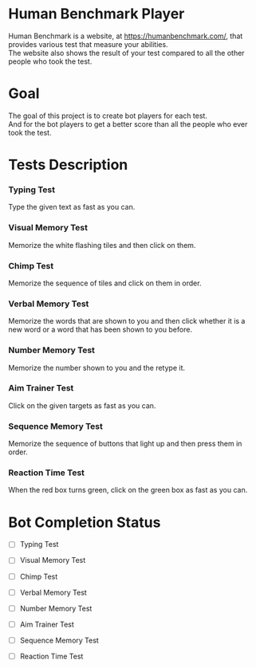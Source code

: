 # Human Benchmark Player

Human Benchmark is a website, at <https://humanbenchmark.com/>, that provides various test that measure your abilities.  
The website also shows the result of your test compared to all the other people who took the test.

# Goal

The goal of this project is to create bot players for each test.  
And for the bot players to get a better score than all the people who ever took the test.

# Tests Description

### Typing Test

Type the given text as fast as you can.

### Visual Memory Test

Memorize the white flashing tiles and then click on them.

### Chimp Test

Memorize the sequence of tiles and click on them in order.

### Verbal Memory Test

Memorize the words that are shown to you and then click whether it is a new word or a word that has been shown to you before.

### Number Memory Test

Memorize the number shown to you and the retype it.

### Aim Trainer Test

Click on the given targets as fast as you can.

###  Sequence Memory Test

Memorize the sequence of buttons that light up and then press them in order.

### Reaction Time Test

When the red box turns green, click on the green box as fast as you can.

# Bot Completion Status

- [ ] Typing Test
- [ ] Visual Memory Test
- [ ] Chimp Test
- [ ] Verbal Memory Test
- [ ] Number Memory Test
- [ ] Aim Trainer Test
- [ ] Sequence Memory Test
- [ ] Reaction Time Test

